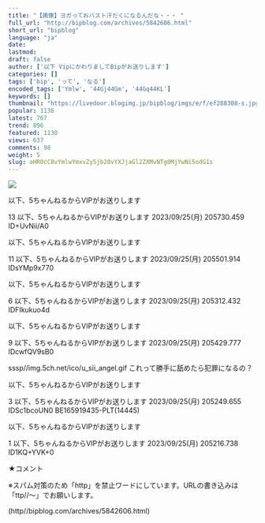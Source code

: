 ```yaml
---
title: "【画像】ヨガっておバスト汗だくになるんだな・・・ "
full_url: "http://bipblog.com/archives/5842606.html"
short_url: "bipblog"
language: "ja"
date: 
lastmod: 
draft: false
author: ['以下 VipにかわりましてBipがお送りします']
categories: []
tags: ['bip', 'って', 'なる']
encoded_tags: ['Ymlw', '44Gj44Gm', '44Gq44KL']
keywords: []
thumbnail: "https://livedoor.blogimg.jp/bipblog/imgs/e/f/ef288308-s.jpg"
popular: 1136
latest: 767
trend: 896
featured: 1130
views: 637
comments: 98
weight: 5
slug: aHR0cC8vYmlwYmxvZy5jb20vYXJjaGl2ZXMvNTg0MjYwNi5odG1s
---
```


![](https://livedoor.blogimg.jp/bipblog/imgs/e/f/ef288308-s.jpg)

<div><p>以下、5ちゃんねるからVIPがお送りします</p><p>13 以下、5ちゃんねるからVIPがお送りします 2023/09/25(月) 205730.459 ID+UvNii/A0</p><p>以下、5ちゃんねるからVIPがお送りします</p><p>11 以下、5ちゃんねるからVIPがお送りします 2023/09/25(月) 205501.914 IDsYMp9x770</p><p>以下、5ちゃんねるからVIPがお送りします</p><p>6 以下、5ちゃんねるからVIPがお送りします 2023/09/25(月) 205312.432 IDFIkukuo4d</p><p>以下、5ちゃんねるからVIPがお送りします</p><p>9 以下、5ちゃんねるからVIPがお送りします 2023/09/25(月) 205429.777 IDcwfQV9sB0</p><p>sssp//img.5ch.net/ico/u_sii_angel.gif これって勝手に舐めたら犯罪になるの？</p><p>以下、5ちゃんねるからVIPがお送りします</p><p>3 以下、5ちゃんねるからVIPがお送りします 2023/09/25(月) 205249.655 IDSc1bcoUN0 BE165919435-PLT(14445)</p><p>以下、5ちゃんねるからVIPがお送りします</p><p>1 以下、5ちゃんねるからVIPがお送りします 2023/09/25(月) 205216.738 ID1KQ+YVK+0</p><p class='meiryo'>★コメント</p><p class='center'><p class='kyakuchu center'>※スパム対策のため「http」を禁止ワードにしています。URLの書き込みは「ttp//～」でお願いします。</p></p> </div>

(http//bipblog.com/archives/5842606.html)
